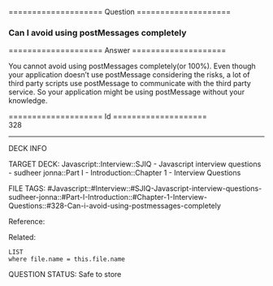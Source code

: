 ==================== Question ====================  

### Can I avoid using postMessages completely  

==================== Answer ====================  

You cannot avoid using postMessages completely(or 100%). Even though your
application doesn’t use postMessage considering the risks, a lot of third party
scripts use postMessage to communicate with the third party service. So your
application might be using postMessage without your knowledge.

==================== Id ====================  
328
<!--ID: 1707879863607-->

---

DECK INFO

TARGET DECK: Javascript::Interview::SJIQ - Javascript interview questions - sudheer jonna::Part I - Introduction::Chapter 1 - Interview Questions

FILE TAGS: #Javascript::#Interview::#SJIQ-Javascript-interview-questions-sudheer-jonna::#Part-I-Introduction::#Chapter-1-Interview-Questions::#328-Can-i-avoid-using-postmessages-completely

Reference:

Related:

```dataview
LIST
where file.name = this.file.name
```
QUESTION STATUS: Safe to store
